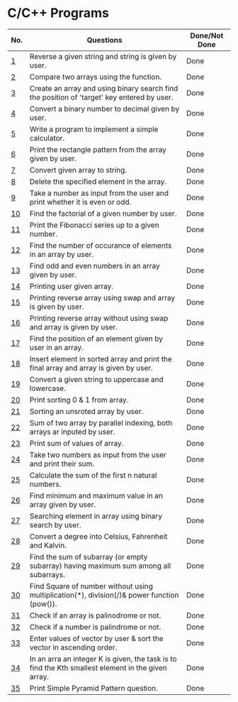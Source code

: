 # C/C++ Programs 

| No.  	| Questions                                                                                    	                                          |Done/Not Done|
| ------| --------------------------------------------------------------------------------------------------------------------------------------  | ----------- |
| [1](string_reverse_by_user.cpp)            | Reverse a given string and string is given by user.                                                | Done        |
| [2](array_compare.cpp)                     | Compare two arrays using the function.                                                             | Done        |
| [3](binary_search_using_array_by_user.cpp) | Create an array and using binary search find the position of 'target' key entered by user.         | Done        |
| [4](binary_to_decimal.cpp)                 | Convert a binary number to decimal given by user.                                                  | Done        |
| [5](calculator.cpp)                        | Write a program to implement a simple calculator.                                                  | Done        |
| [6](rectanglePatternArray.cpp)             | Print the rectangle pattern from the array given by user.                                          | Done        |
| [7](convertArrayToStirings.cpp)            | Convert given array to string.                                                                     | Done        |
| [8](deleteElementsInArray.cpp)             | Delete the specified element in the array.                                                         | Done        |
| [9](even-oddNum.cpp)                    	 | Take a number as input from the user and print whether it is even or odd. 	                        | Done        |
| [10](factorial_of_a_number.cpp)         	 | Find the factorial of a given number by user.                                                      | Done        |
| [11](fibbonnaci.cpp)                       | Print the Fibonacci series up to a given number.                                                   | Done        |
| [12](noOfOccuranceInArray.cpp)             | Find the number of occurance of elements in an array by user.                                      | Done        |
| [13](evenOddArray.cpp)                     | Find odd and even numbers in an array given by user.                                               | Done        |
| [14](printingArray.cpp)                    | Printing user given array.                                                                         | Done        |
| [15](reverseArray.cpp)                     | Printing reverse array using swap and array is given by user.                                      | Done        |
| [16](reverseArrayWithoutSwap.cpp)          | Printing reverse array without using swap and array is given by user.                              | Done        |
| [17](searchingInArray.cpp)                 | Find the position of an element given by user in an array.                                         | Done        |
| [18](sortArrayInsert.cpp)                  | Insert element in sorted array and print the final array and array is given by user.               | Done        |
| [19](uppercaseLowercase.cpp)               | Convert a given string to uppercase and lowercase.                                                 | Done        |
| [20](sorting1and0.cpp)                     | Print sorting 0 & 1 from array.                                                                    | Done        |
| [21](sorting_array.cpp)                    | Sorting an unsroted array by user.                                                                 | Done        |
| [22](sumOf2Array.cpp)                      | Sum of two array by parallel indexing, both arrays ar inputed by user.                             | Done        |
| [23](sumOfArray.cpp)                       | Print sum of values of array.                                                                      | Done        |
| [24](sum_by_user_input.cpp)   	           | Take two numbers as input from the user and print their sum.              	                        | Done        |
| [25](sum_of_n_numbers.cpp)                 | Calculate the sum of the first n natural numbers.                                                  | Done        |
| [26](min_max_num_in_array.cpp)             | Find minimum and maximum value in an array given by user.                                          | Done        |
| [27](searchingElementPosition.cpp)         | Searching element in array using binary search by user.                                            | Done        |
| [28](convertDegrees.cpp)                   | Convert a degree into Celsius, Fahrenheit and Kalvin.                                              | Done        |
| [29](kadane_algoritham.cpp)                | Find the sum of subarray (or empty subarray) having maximum sum among all subarrays.               | Done        |
| [30](square._without_using_operators.cpp)  | Find Square of number without using multiplication(*), division(/)& power function (pow()).        | Done        |
| [31](is_array_palindrome.cpp)              | Check if an array is palinodrome or not.                                                           | Done        |
| [32](palindrome-checker.cpp)               | Check if a number is palindrome or not.                                                            | Done        |
| [33](vector-sort.cpp)                      | Enter values of vector by user & sort the vector in ascending order.                               | Done        |
| [34](Kth-smallest-element-in-array.cpp)    | In an arra an integer K is given, the task is to find the Kth smallest element in the given array. | Done        |
| [35](simple-pyramid.cpp)                   | Print Simple Pyramid Pattern question.                                                             | Done        |


